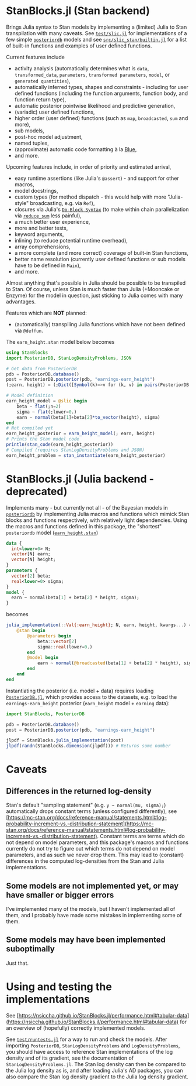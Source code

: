 # StanBlocks.jl (Stan backend)

Brings Julia syntax to Stan models by implementing a (limited) Julia to Stan transpilation with many caveats. 
See [`test/slic.jl`](test/slic.jl) for implementations of a few simple [`posteriordb`](https://github.com/stan-dev/posteriordb) models
and see [`src/slic_stan/builtin.jl`](src/slic_stan/builtin.jl) for a list of built-in functions and examples of user defined functions.

Current features include

* activity analysis (automatically determines what is `data`, `transformed_data`, `parameters`, `transformed parameters`, `model`, or `generated quantities`),
* automatically inferred types, shapes and constraints - including for user defined functions (including the function arguments, function body, and function return type),
* automatic posterior pointwise likelihood and predictive generation,
* (variadic) user defined functions,
* higher order (user defined) functions (such as `map`, `broadcasted`, `sum` and more),
* sub models,
* post-hoc model adjustment,
* named tuples,
* (approximate) automatic code formatting à la [Blue](https://github.com/JuliaDiff/BlueStyle),
* and more.


Upcoming features include, in order of priority and estimated arrival,

* easy runtime assertions (like Julia's `@assert`) - and support for other macros,
* model docstrings, 
* custom types (for method dispatch - this would help with more "Julia-style" broadcasting, e.g. via `Ref`),
* closures via Julia's [`Do-Block Syntax`](https://docs.julialang.org/en/v1/manual/functions/#Do-Block-Syntax-for-Function-Arguments) (to make within chain parallelization via [`reduce_sum`](https://mc-stan.org/docs/stan-users-guide/parallelization.html#reduce-sum) less painful),
* a much better user experience,
* more and better tests,
* keyword arguments,
* inlining (to reduce potential runtime overhead),
* array comprehensions,
* a more complete (and more correct) coverage of built-in Stan functions,
* better name resolution (currently user defined functions or sub models have to be defined in `Main`),
* and more.

Almost anything that's possible in Julia should be possible to be transpiled to Stan. 
Of course, unless Stan is much faster than Julia (+Mooncake or Enzyme) for the model in question, 
just sticking to Julia comes with many advantages. 

Features which are **NOT** planned:

* (automatically) transpiling Julia functions which have not been defined via `@deffun`. 

The `earn_height.stan` model below becomes 

```julia
using StanBlocks
import PosteriorDB, StanLogDensityProblems, JSON

# Get data from PosteriorDB
pdb = PosteriorDB.database()
post = PosteriorDB.posterior(pdb, "earnings-earn_height")
(;earn, height) = (;Dict([Symbol(k)=>v for (k, v) in pairs(PosteriorDB.load(PosteriorDB.dataset(post)))])...)

# Model definition
earn_height_model = @slic begin 
    beta ~ flat(;n=2)
    sigma ~ flat(;lower=0.)
    earn ~ normal(beta[1]+beta[2]*to_vector(height), sigma)
end
# Not compiled yet
earn_height_posterior = earn_height_model(; earn, height)
# Prints the Stan model code
println(stan_code(earn_height_posterior))
# Compiled (requires StanLogDensityProblems and JSON)
earn_height_problem = stan_instantiate(earn_height_posterior)
```


# StanBlocks.jl (Julia backend - deprecated)

Implements many - but currently not all - of the Bayesian models in [`posteriordb`](https://github.com/stan-dev/posteriordb)
by implementing Julia macros and functions which mimick Stan blocks and functions respectively, with relatively light dependencies. 
Using the macros and functions defined in this package, the "shortest" `posteriordb` model ([`earn_height.stan`](https://github.com/stan-dev/posteriordb/blob/master/posterior_database/models/stan/earn_height.stan))

```stan
data {
  int<lower=0> N;
  vector[N] earn;
  vector[N] height;
}
parameters {
  vector[2] beta;
  real<lower=0> sigma;
}
model {
  earn ~ normal(beta[1] + beta[2] * height, sigma);
}
```

becomes

```julia
julia_implementation(::Val{:earn_height}; N, earn, height, kwargs...) = begin 
    @stan begin 
        @parameters begin
            beta::vector[2]
            sigma::real(lower=0.)
        end
        @model begin
            earn ~ normal(@broadcasted(beta[1] + beta[2] * height), sigma);
        end
    end
end
```

Instantiating the posterior (i.e. model + data) requires loading [`PosteriorDB.jl`](https://github.com/sethaxen/PosteriorDB.jl),
which provides access to the datasets, e.g. to load the `earnings-earn_height` posterior (`earn_height` model + `earning` data):

```julia
import StanBlocks, PosteriorDB

pdb = PosteriorDB.database()
post = PosteriorDB.posterior(pdb, "earnings-earn_height")

jlpdf = StanBlocks.julia_implementation(post)
jlpdf(randn(StanBlocks.dimension(jlpdf))) # Returns some number
```

# Caveats

## Differences in the returned log-density

Stan's default "sampling statement" (e.g. `y ~ normal(mu, sigma);`) automatically drops constant terms (unless configured differently), see [https://mc-stan.org/docs/reference-manual/statements.html#log-probability-increment-vs.-distribution-statement](https://mc-stan.org/docs/reference-manual/statements.html#log-probability-increment-vs.-distribution-statement). 
Constant terms are terms which do not depend on model parameters, and this package's macros and functions currently do not try to figure out which terms do not depend on model parameters, and as such we never drop them.
This may lead to (constant) differences in the computed log-densities from the Stan and Julia implementations.

## Some models are not implemented yet, or may have smaller or bigger errors

I've implemented many of the models, but I haven't implemented all of them, and I probably have made some mistakes in implementing some of them.

## Some models may have been implemented suboptimally

Just that.

# Using and testing the implementations

See [https://nsiccha.github.io/StanBlocks.jl/performance.html#tabular-data](https://nsiccha.github.io/StanBlocks.jl/performance.html#tabular-data) for an overview of (hopefully) correctly implemented models.

See [`test/runtests.jl`](https://github.com/nsiccha/StanBlocks.jl/blob/main/test/runtests.jl) for a way to run and check the models. 
After importing `PosteriorDB`, `StanLogDensityProblems` and `LogDensityProblems`, you should have access to reference Stan implementations of the log density and of its gradient, see the documentation of `StanLogDensityProblems.jl`.
The Stan log density can then be compared to the Julia log density as is, and after loading Julia's AD packages, you can also compare the Stan log density gradient to the Julia log density gradient.
